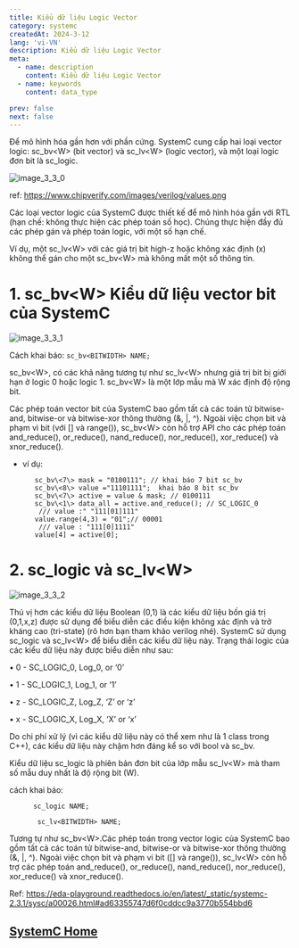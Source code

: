 ```yaml
---
title: Kiểu dữ liệu Logic Vector
category: systemc
createdAt: 2024-3-12
lang: 'vi-VN'
description: Kiểu dữ liệu Logic Vector
meta:
  - name: description
    content: Kiểu dữ liệu Logic Vector
  - name: keywords
    content: data_type

prev: false
next: false
---
```


Để mô hình hóa gần hơn với phần cứng. SystemC cung cấp hai loại vector logic: sc_bv\<W\> (bit vector) và sc_lv\<W\> (logic vector), và một loại logic đơn bit là sc_logic.

![image_3_3_0](/img/systemc/5_data_type/image_3_3_0.png)

ref: <https://www.chipverify.com/images/verilog/values.png>


Các loại vector logic của SystemC được thiết kế để mô hình hóa gần với RTL (hạn chế: không thực hiện các phép toán số học).
Chúng thực hiện đầy đủ các phép gán và phép toán logic, với một số hạn chế.

Ví dụ, một sc_lv\<W\> với các giá trị bit high-z hoặc không xác định (x) không thể gán cho một sc_bv\<W\> mà không mất một số thông tin.

# 1. sc_bv\<W\> Kiểu dữ liệu vector bit của SystemC

![image_3_3_1](/img/systemc/5_data_type/image_3_3_1.png)

Cách khai báo: ``` sc_bv<BITWIDTH> NAME; ```


sc_bv\<W\>, có các khả năng tương tự như sc_lv\<W\> nhưng giá trị bit bị giới hạn ở logic 0 hoặc logic 1. 
sc_bv\<W\> là một lớp mẫu mà W xác định độ rộng bit.

Các phép toán vector bit của SystemC bao gồm tất cả các toán tử bitwise-and, bitwise-or và bitwise-xor thông thường (&, |, ^). Ngoài việc chọn bit và phạm vi bit (với [] và range()), sc_bv\<W\> còn hỗ trợ API cho các phép toán and_reduce(), or_reduce(), nand_reduce(), nor_reduce(), xor_reduce() và xnor_reduce(). 

* ví dụ: 

         sc_bv\<7\> mask = "0100111"; // khai báo 7 bit sc_bv
         sc_bv\<8\> value ="11101111";  khai báo 8 bit sc_bv
         sc_bv\<7\> active = value & mask; // 0100111
         sc_bv\<1\> data_all = active.and_reduce(); // SC_LOGIC_0
          /// value :" "111[01]111"    
         value.range(4,3) = "01";// 00001
          /// value : "111[0]1111"  
         value[4] = active[0];


# 2. sc_logic và sc_lv\<W\>

![image_3_3_2](/img/systemc/5_data_type/image_3_3_2.png)

Thú vị hơn các kiểu dữ liệu Boolean (0,1) là các kiểu dữ liệu bốn giá trị (0,1,x,z) được sử dụng để biểu diễn các điều kiện không xác định và trở kháng cao (tri-state) (rõ hơn bạn tham khảo verilog nhé).
SystemC sử dụng sc_logic và sc_lv\<W\> để biểu diễn các kiểu dữ liệu này. Trạng thái logic của các kiểu dữ liệu này được biểu diễn như sau:

  
  •	 0 - SC_LOGIC_0, Log_0, or ‘0’
  
  •	 1 - SC_LOGIC_1, Log_1, or ‘1’
  
  •	 z - SC_LOGIC_Z, Log_Z, ‘Z’ or ‘z’
  
  •	 x - SC_LOGIC_X, Log_X, ‘X’ or ‘x’

Do chi phí xử lý (vì các kiểu dữ liệu này có thể xem như là 1 class trong C++), các kiểu dữ liệu này chậm hơn đáng kể so với bool và sc_bv. 

Kiểu dữ liệu sc_logic là phiên bản đơn bit của lớp mẫu sc_lv\<W\> mà tham số mẫu duy nhất là độ rộng bit (W).

cách khai báo:

```       sc_logic NAME; ```

```       sc_lv<BITWIDTH> NAME;```

Tương tự như sc_bv\<W\>.Các phép toán trong vector logic của SystemC bao gồm tất cả các toán tử bitwise-and, bitwise-or và bitwise-xor thông thường (&, |, ^). 
Ngoài việc chọn bit và phạm vi bit ([] và range()), sc_lv\<W\> còn hỗ trợ các phép toán and_reduce(), or_reduce(), nand_reduce(), nor_reduce(), xor_reduce() và xnor_reduce(). 

Ref: <https://eda-playground.readthedocs.io/en/latest/_static/systemc-2.3.1/sysc/a00026.html#ad63355747d6f0cddcc9a3770b554bbd6>

## [SystemC Home](/danh-muc/systemc.md)
